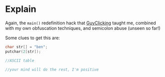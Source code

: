 # Explain

Again, the `main()` redefinition hack that [GuyClicking](https://github.com/GuyClicking/) taught me, combined with my own obfuscation techniques, and semicolon abuse (unseen so far!)

Some clues to get this are:

```c
char str[] = "ben";
putchar(2[str]);

//ASCII table

//your mind will do the rest, I'm positive
```
